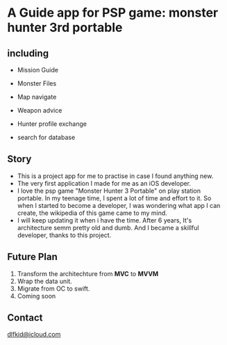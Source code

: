 # A Guide app for PSP game: monster hunter 3rd portable

## including

* Mission Guide

* Monster Files

* Map navigate

* Weapon advice

* Hunter profile exchange

* search for database

## Story

* This is a project app for me to practise in case I found anything new.
* The very first application I made for me as an iOS developer.
* I love the psp game "Monster Hunter 3 Portable" on play station portable. In my teenage time, I spent a lot of time and effort to it. So when I started to become a developer, I was wondering what app I can create, the wikipedia of this game came to my mind.
* I will keep updating it when i have the time. After 6 years, It's architecture semm pretty old and dumb. And I became a skillful developer, thanks to this project.

## Future Plan

1. Transform the architechture from **MVC** to **MVVM**
2. Wrap the data unit.
3. Migrate from OC to swift.
4. Coming soon

## Contact

dlfkid@icloud.com

